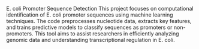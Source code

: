 E. coli Promoter Sequence Detection
This project focuses on computational identification of E. coli promoter sequences using machine learning techniques. The code preprocesses nucleotide data, extracts key features, and trains predictive models to classify sequences as promoters or non-promoters. This tool aims to assist researchers in efficiently analyzing genomic data and understanding transcriptional regulation in E. coli.
